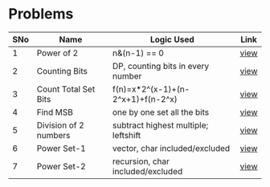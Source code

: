 # Problems

SNo | Name | Logic Used | Link |
----|------|------------|------|
1 | Power of 2 | n&(n-1) == 0 | [view](powerOf2.cpp)
2 | Counting Bits | DP, counting bits in every number | [view](countingBits.cpp) 
3 | Count Total Set Bits | f(n)=x*2^(x-1)+(n-2^x+1)+f(n-2^x) | [view](count_total_set_bits.cpp)
4 | Find MSB | one by one set all the bits | [view](find_MSB.cpp)
5 | Division of 2 numbers | subtract highest multiple; leftshift | [view](divide_numbers.cpp)
6 | Power Set-1 | vector, char included/excluded | [view](power_set_vector.cpp)
7 | Power Set-2 | recursion, char included/excluded | [view](power_set_recursion.cpp)